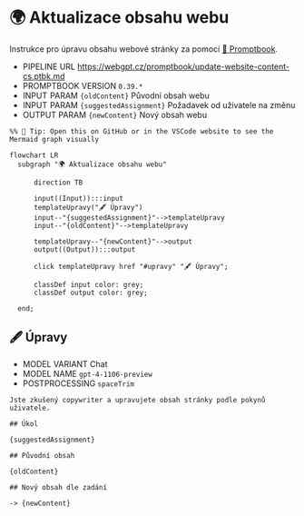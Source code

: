 # 🌍 Aktualizace obsahu webu

Instrukce pro úpravu obsahu webové stránky za pomocí [📖 Promptbook](https://github.com/webgptorg/promptbook).

-   PIPELINE URL https://webgpt.cz/promptbook/update-website-content-cs.ptbk.md
-   PROMPTBOOK VERSION `0.39.*`
-   INPUT  PARAM `{oldContent}` Původní obsah webu
-   INPUT  PARAM `{suggestedAssignment}` Požadavek od uživatele na změnu
-   OUTPUT PARAM `{newContent}` Nový obsah webu

<!--
## 🖋 Vylepšení zadání

-   MODEL VARIANT Completion
-   MODEL NAME `gpt-3.5-turbo-instruct`
-   POSTPROCESSING `spaceTrim`

```
Jste zkušený webdesignér a manažer, od máte od uživatele nezpracované zadání, co změnit na webových stránkách.
Udělejte si z toho profesionální a strukturované zadání.

## Surové zadání ve znění od zákazníka

{suggestedAssignment}

## Zadání
```

`-> {proffesionalAssignment}` Profesionálně vypadající požadavek na změnu

## 👤 Schválení vylepšeného zadání

-   PROMPT DIALOG

Je to změna, kterou chcete provést?

```
{proffesionalAssignment}
```

`-> {finalAssignment}` Finální žádost o změnu

-->

<!--Graph-->
<!-- ⚠️ WARNING: This section was auto-generated -->

```mermaid
%% 🔮 Tip: Open this on GitHub or in the VSCode website to see the Mermaid graph visually

flowchart LR
  subgraph "🌍 Aktualizace obsahu webu"

      direction TB

      input((Input)):::input
      templateUpravy("🖋 Úpravy")
      input--"{suggestedAssignment}"-->templateUpravy
      input--"{oldContent}"-->templateUpravy

      templateUpravy--"{newContent}"-->output
      output((Output)):::output

      click templateUpravy href "#upravy" "🖋 Úpravy";

      classDef input color: grey;
      classDef output color: grey;

  end;
```

<!--/Graph-->

## 🖋 Úpravy

-   MODEL VARIANT Chat
-   MODEL NAME `gpt-4-1106-preview` <!-- <- TODO: Maybe best modal is Claude, but either case, Promptbook should pick the best one -->
-   POSTPROCESSING `spaceTrim`

```
Jste zkušený copywriter a upravujete obsah stránky podle pokynů uživatele.

## Úkol

{suggestedAssignment}

## Původní obsah

{oldContent}

## Nový obsah dle zadání
```

`-> {newContent}`
